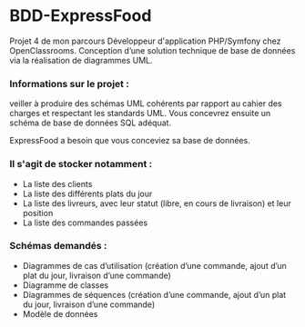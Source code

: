 # BDD-ExpressFood
Projet 4 de mon parcours Développeur d'application PHP/Symfony chez OpenClassrooms. Conception d’une solution technique de base de données via la réalisation de diagrammes UML. 

### Informations sur le projet :
veiller à produire des schémas UML cohérents par rapport au cahier des charges et respectant les standards UML. Vous concevrez ensuite un schéma de base de données SQL adéquat.

ExpressFood a besoin que vous conceviez sa base de données.
### Il s'agit de stocker notamment :
* La liste des clients
* La liste des différents plats du jour
* La liste des livreurs, avec leur statut (libre, en cours de livraison) et leur position
* La liste des commandes passées

### Schémas demandés :
* Diagrammes de cas d’utilisation (création d’une commande, ajout d’un plat du jour, livraison d’une commande)
* Diagramme de classes
* Diagrammes de séquences (création d’une commande, ajout d’un plat du jour, livraison d’une commande)
* Modèle de données
